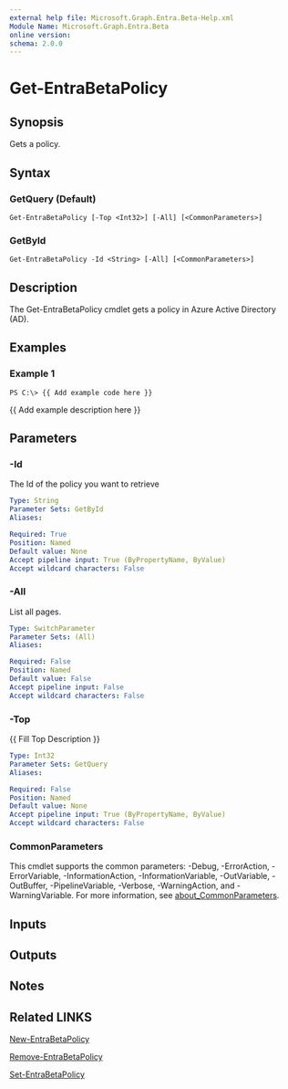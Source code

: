 ```yaml
---
external help file: Microsoft.Graph.Entra.Beta-Help.xml
Module Name: Microsoft.Graph.Entra.Beta
online version:
schema: 2.0.0
---
```


# Get-EntraBetaPolicy

## Synopsis
Gets a policy.

## Syntax

### GetQuery (Default)
```
Get-EntraBetaPolicy [-Top <Int32>] [-All] [<CommonParameters>]
```

### GetById
```
Get-EntraBetaPolicy -Id <String> [-All] [<CommonParameters>]
```

## Description
The Get-EntraBetaPolicy cmdlet gets a policy in Azure Active Directory (AD).

## Examples

### Example 1
```
PS C:\> {{ Add example code here }}
```

{{ Add example description here }}

## Parameters



### -Id
The Id of the policy you want to retrieve

```yaml
Type: String
Parameter Sets: GetById
Aliases:

Required: True
Position: Named
Default value: None
Accept pipeline input: True (ByPropertyName, ByValue)
Accept wildcard characters: False
```

### -All
List all pages.

```yaml
Type: SwitchParameter
Parameter Sets: (All)
Aliases:

Required: False
Position: Named
Default value: False
Accept pipeline input: False
Accept wildcard characters: False
```

### -Top
{{ Fill Top Description }}

```yaml
Type: Int32
Parameter Sets: GetQuery
Aliases:

Required: False
Position: Named
Default value: None
Accept pipeline input: True (ByPropertyName, ByValue)
Accept wildcard characters: False
```

### CommonParameters
This cmdlet supports the common parameters: -Debug, -ErrorAction, -ErrorVariable, -InformationAction, -InformationVariable, -OutVariable, -OutBuffer, -PipelineVariable, -Verbose, -WarningAction, and -WarningVariable. For more information, see [about_CommonParameters](https://go.microsoft.com/fwlink/?LinkID=113216).

## Inputs

## Outputs

## Notes

## Related LINKS

[New-EntraBetaPolicy]()

[Remove-EntraBetaPolicy]()

[Set-EntraBetaPolicy]()
